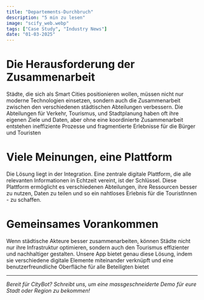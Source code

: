 ```yaml
---
title: "Departements-Durchbruch"
description: "5 min zu lesen"
image: "scify_web.webp"
tags: ["Case Study", "Industry News"]
date: "01-03-2025"
---
```


# Die Herausforderung der Zusammenarbeit
Städte, die sich als Smart Cities positionieren wollen, müssen nicht nur moderne Technologien einsetzen, sondern auch die Zusammenarbeit zwischen den verschiedenen städtischen Abteilungen verbessern. Die Abteilungen für Verkehr, Tourismus, und Stadtplanung haben oft ihre eigenen Ziele und Daten, aber ohne eine koordinierte Zusammenarbeit entstehen ineffiziente Prozesse und fragmentierte Erlebnisse für die Bürger und Touristen

# Viele Meinungen, eine Plattform
Die Lösung liegt in der Integration. Eine zentrale digitale Plattform, die alle relevanten Informationen in Echtzeit vereint, ist der Schlüssel. Diese Plattform ermöglicht es verschiedenen Abteilungen, ihre Ressourcen besser zu nutzen, Daten zu teilen und so ein nahtloses Erlebnis für die TouristInnen - zu schaffen.

# Gemeinsames Vorankommen
Wenn städtische Akteure besser zusammenarbeiten, können Städte nicht nur ihre Infrastruktur optimieren, sondern auch den Tourismus effizienter und nachhaltiger gestalten. Unsere App bietet genau diese Lösung, indem sie verschiedene digitale Elemente miteinander verknüpft und eine benutzerfreundliche Oberfläche für alle Beteiligten bietet

---

*Bereit für CityBot? Schreibt uns, um eine massgeschneiderte Demo für eure Stadt oder Region zu bekommen!*
